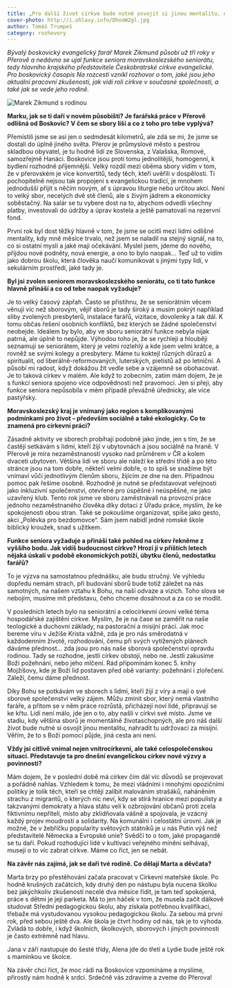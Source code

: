 ```yaml
---
title: „Pro další život církve bude nutné osvojit si jinou mentalitu, nahradit tu udržovací za misijní.“
cover-photo: http://i.ohlasy.info/DhooW2gl.jpg
author: Tomáš Trumpeš
category: rozhovory
---
```


*Bývalý boskovický evangelický farář Marek Zikmund působí už tři roky v Přerově a nedávno se ujal funkce seniora moravskoslezského seniorátu, tedy hlavního krajského představitele Českobratrské církve evangelické. Pro boskovický časopis Na rozcestí vznikl rozhovor o tom, jaké jsou jeho aktuální pracovní zkušenosti, jak vidí roli církve v současné společnosti, a také jak se vede jeho rodině.*

<img src="http://i.ohlasy.info/H0XdaD1.jpg" alt="Marek Zikmund s rodinou" class="img-responsive img-popup" data-author="archiv rodiny Zikmundovy">

**Marku, jak se ti daří v novém působišti? Je farářská práce v Přerově odlišná od Boskovic? V čem se sbory liší a co z toho pro tebe vyplývá?**

Přemístili jsme se asi jen o sedmdesát kilometrů, ale zdá se mi, že jsme se dostali do úplně jiného světa. Přerov je průmyslové město s pestrou skladbou obyvatel, je tu hodně lidí ze Slovenska, z Valašska, Romové, samozřejmě Hanáci. Boskovice jsou proti tomu jednolitější, homogenní, k bydlení rozhodně příjemnější. Velký rozdíl mezi oběma sbory vidím v tom, že v přerovském je více konvertitů, tedy těch, kteří uvěřili v dospělosti. Ti pochopitelně nejsou tak propojeni s evangelickou tradicí, je mnohem jednodušší přijít s něčím novým, ať s úpravou liturgie nebo určitou akcí. Není to velký sbor, necelých dvě stě členů, ale s živým jádrem a ekonomicky soběstačný. Na salár se tu vybere dost na to, abychom odvedli všechny platby, investovali do údržby a úprav kostela a ještě pamatovali na rezervní fond.

První rok byl dost těžký hlavně v tom, že jsme se ocitli mezi lidmi odlišné mentality, kdy mně měsíce trvalo, než jsem se naladil na stejný signál, na to, co si ostatní myslí a jaké mají očekávání. Myslel jsem, jdeme do nového, přijdou nové podněty, nová energie, a ono to bylo naopak… Teď už to vidím jako dobrou školu, která člověka naučí komunikovat s jinými typy lidí, v sekulárním prostředí, jaké tady je.

**Byl jsi zvolen seniorem moravskoslezského seniorátu, co ti tato funkce hlavně přináší a co od tebe naopak vyžaduje?**

Je to velký časový zápřah. Často se přistihnu, že se seniorátním věcem věnuji víc než sborovým, vějíř sborů je tady široký a musím pokrýt například sliby zvolených presbyterů, instalace farářů, vizitace, dovolenky a tak dál. K tomu občas řešení osobních konfliktů, bez kterých se žádné společenství neobejde. Ideálem by bylo, aby ve sboru seniorátní funkce nebyla nijak patrná, ale úplně to nepůjde. Výhodou toho je, že se rychleji a hlouběji seznamuji se seniorátem, který je velmi rozlehlý a kde jsem velmi krátce, a rovněž se svými kolegy a presbytery. Máme tu koktejl různých důrazů a spiritualit, od liberálně-reformovaných, luterských, pietistů až po letniční. A působí mi radost, když dokážou žít vedle sebe a vzájemně se obohacovat. Je to taková církev v malém. Ale když to zobecním, zatím mám dojem, že je s funkcí seniora spojeno více odpovědnosti než pravomocí. Jen si přeji, aby funkce seniora nepůsobila v mém případě převážně úřednicky, ale více pastýřsky.

**Moravskoslezský kraj je vnímaný jako region s komplikovanými podmínkami pro život – především sociálně a také ekologicky. Co to znamená pro církevní práci?**

Zásadně aktivity ve sborech probíhají podobně jako jinde, jen s tím, že se častěji setkávám s lidmi, kteří žijí v ubytovnách a jsou sociálně na hraně. V Přerově je míra nezaměstnanosti vysoko nad průměrem v ČR a kolem dvaceti ubytoven. Většina lidí ve sboru ale náleží ke střední třídě a po této stránce jsou na tom dobře, někteří velmi dobře, o to spíš se snažíme být vnímaví vůči jednotlivým členům sboru, žijícím ze dne na den. Případnou pomoc pak řešíme osobně. Rozhodně je nutné se představovat veřejnosti jako inkluzivní společenství, otevřené pro úspěšné i neúspěšné, ne jako uzavřený klub. Tento rok jsme ve sboru zaměstnávali na provozní práce jednoho nezaměstnaného člověka díky dotaci z Úřadu práce, myslím, že ke spokojenosti obou stran. Také se pokoušíme organizovat, spíše jako gesto, akci „Polévka pro bezdomovce“. Sám jsem nabídl jedné romské škole biblický kroužek, snad s užitkem.

**Funkce seniora vyžaduje a přináší také pohled na církev řekněme z vyššího bodu. Jak vidíš budoucnost církve? Hrozí jí v příštích letech nějaká úskalí v podobě ekonomických potíží, úbytku členů, nedostatku farářů?**

To je výzva na samostatnou přednášku, ale budu stručný. Ve výhledu dopředu nemám strach, při budování sborů bude totiž záležet na nás samotných, na našem vztahu k Bohu, na naší odvaze a vizích. Toho slova se nebojím, musíme mít představu, čeho chceme dosáhnout a za co se modlit.

V posledních letech bylo na seniorátní a celocírkevní úrovni velké téma hospodářské zajištění církve. Myslím, že je na čase se zaměřit na naše teologické a duchovní základy, na pastorační a misijní práci. Jak moc bereme víru v Ježíše Krista vážně, zda je pro nás směrodatná v každodenním životě, rozhodování, čemu při svých vytížených plánech dáváme přednost… zda jsou pro nás naše sborová společenství opravdu rodinou. Tady se rozhodne, jestli církev obstojí, nebo ne. Jestli zakusíme Boží požehnání, nebo jeho mlčení. Rád připomínám konec 5. knihy Mojžíšovy, kde je Boží lid postaven před obě varianty: požehnání i zlořečení. Záleží, čemu dáme přednost.

 Díky Bohu se potkávám ve sborech s lidmi, kteří žijí z víry a mají o své sborové společenství velký zájem. Můžu zmínit sbor, který nemá vlastního faráře, a přitom se v něm práce rozrůstá, přicházejí noví lidé, připravují se ke křtu. Lidí není málo, jde jen o to, aby našli v církvi své místo. Jsme ve stadiu, kdy většina sborů je momentálně životaschopných, ale pro náš další život bude nutné si osvojit jinou mentalitu, nahradit tu udržovací za misijní. Věřím, že to s Boží pomocí půjde, jiná cesta ani není.
 
**Vždy jsi citlivě vnímal nejen vnitrocírkevní, ale také celospolečenskou situaci. Představuje ta pro dnešní evangelickou církev nové výzvy a povinnosti?**

Mám dojem, že v poslední době má církev čím dál víc důvodů se projevovat a pořádně nahlas. Vzhledem k tomu, že mezi vládními i mnohými opozičními politiky je tolik těch, kteří se chtějí zalíbit malováním strašáků, naháněním strachu z migrantů, o kterých nic neví, kdy se stírá hranice mezi populisty a takzvanými demokraty a hlava státu velí k ozbrojování občanů proti zcela fiktivnímu nepříteli, místo aby zklidňovala vášně a spojovala, je vzácný každý projev moudrosti a solidarity. Na komunální i celostátní úrovni. Jak je možné, že v žebříčku popularity světových státníků je u nás Putin výš než představitelé Německa a Evropské unie? Svědčí to o tom, jaké propagandě se tu daří. Pokud rozhodující lidé v kultivaci veřejného mínění selhávají, musejí o to víc zabrat církve. Máme co říct, jen se nebát.

**Na závěr nás zajímá, jak se daří tvé rodině. Co dělají Marta a děvčata?**

Marta brzy po přestěhování začala pracovat v Církevní mateřské škole. Po hodně krušných začátcích, kdy druhý den po nástupu byla nucena školku bez jakýchkoliv zkušeností necelé dva měsíce řídit, je tam teď spokojená, práce s dětmi je její parketa. Má to jen háček v tom, že musela začít dálkově studovat Střední pedagogickou školu, aby získala potřebnou kvalifikaci, třebaže má vystudovanou vysokou pedagogickou školu. Za sebou má první rok, před sebou ještě dva. Ale škola je čtvrt hodiny od nás, tak je to výhoda. Zvládá to dobře, i když školních, školkových, sborových i jiných povinností je často extrémně nad hlavu.

Jana v září nastupuje do šesté třídy, Alena jde do třetí a Lydie bude ještě rok s maminkou ve školce.

Na závěr chci říct, že moc rádi na Boskovice vzpomínáme a myslíme, přirostly nám hodně k srdci. Srdečně vás zdravíme a zveme do Přerova!
